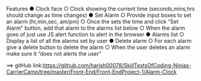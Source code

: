 Features
● Clock face
○ Clock showing the current time (seconds,mins,hrs should change as time
changes)
● Set Alarm
○ Provide input boxes to set an alarm (hr,min,sec, am/pm)
○ Once the sets the time and click “Set Alarm” button, add that alarm to the alarms
list below
○ When the alarm goes of just use JS alert function to alert in the browser
● Alarms list
○ Display a list of all the alarms set by user
● Delete alarm
○ For each alarm give a delete button to delete the alarm
○ When the user deletes an alarm make sure it “does not alerts the user”



==> gitHub link:https://github.com/harish00078/SkillTestsOfCoding-Ninjas-CarrierCamp/tree/master/Front-End/Front-EndProject-1/Alarm-Clock
